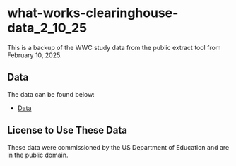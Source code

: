 # what-works-clearinghouse-data_2_10_25
This is a backup of the WWC study data from the public extract tool from February 10, 2025.

## Data

The data can be found below:

- [Data](https://github.com/betsyjwolf/evidence-maps/blob/master/evidence_gap_v3.csv)

## License to Use These Data

These data were commissioned by the US Department of Education and are in the public domain. 
